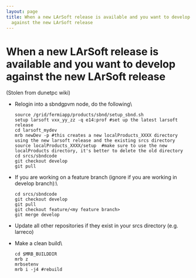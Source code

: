 ```yaml
---
layout: page
title: When a new LArSoft release is available and you want to develop
  against the new LArSoft release
---
```




When a new LArSoft release is available and you want to develop against the new LArSoft release
==================================================================================================================================================================================================================

(Stolen from dunetpc wiki)

-   Relogin into a sbndgpvm node, do the following\

        source /grid/fermiapp/products/sbnd/setup_sbnd.sh
        setup larsoft vxx_yy_zz -q e14:prof #set up the latest larsoft release
        cd larsoft_mydev
        mrb newDev -p #this creates a new localProducts_XXXX directory using the new larsoft release and the existing srcs directory
        source localProducts_XXXX/setup  #make sure to use the new localProducts directory, it's better to delete the old directory
        cd srcs/sbndcode
        git checkout develop
        git pull


-   If you are working on a feature branch (ignore if you are working in
    develop branch):\

        cd srcs/sbndcode
        git checkout develop
        git pull
        git checkout feature/<my feature branch>
        git merge develop

-   Update all other repositories if they exist in your srcs directory
    (e.g. larreco)

-   Make a clean build\

        cd $MRB_BUILDDIR
        mrb z
        mrbsetenv
        mrb i -j4 #rebuild
